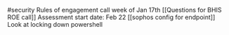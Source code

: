 #security 
Rules of engagement call week of Jan 17th [[Questions for BHIS ROE call]]
Assessment start date: Feb 22
[[sophos config for endpoint]]
Look at locking down powershell


